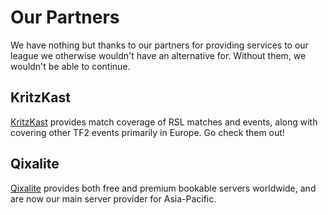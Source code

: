 # Our Partners
We have nothing but thanks to our partners for providing services to our league we otherwise wouldn't have an alternative for. Without them, we wouldn't be able to continue.

## KritzKast
[KritzKast](https://twitch.tv/kritzkast) provides match coverage of RSL matches and events, along with covering other TF2 events primarily in Europe. Go check them out!

## Qixalite
[Qixalite](https://qixalite.com/) provides both free and premium bookable servers worldwide, and are now our main server provider for Asia-Pacific.